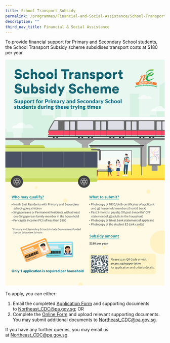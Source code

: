 ```yaml
---
title: School Transport Subsidy
permalink: /programmes/Financial-and-Social-Assistance/School-Transport-Subsidy/
description: ""
third_nav_title: Financial & Social Assistance
---
```

To provide financial support for Primary and Secondary School students, the School Transport Subsidy scheme subsidises transport costs at $180 per year.

![](/images/Programmes/Financial%20&%20Social%20Assistance/School%20Transport%20Subsidy.jpg)

To apply, you can either:

1.  Email the completed [Application Form](/files/Annex%20A_North%20East%20Assistance%20Scheme%20Referral%20Form_As%20of%201%20April%202023.pdf) and supporting documents to [Northeast\_CDC@pa.gov.sg](mailto:Northeast_CDC@pa.gov.sg); OR
2.  Complete the [Online Form](https://form.gov.sg/#!/5e994b5f5dad670011b1d2ed) and upload relevant supporting documents. You may submit additional documents to [Northeast\_CDC@pa.gov.sg](mailto:Northeast_CDC@pa.gov.sg).

If you have any further queries, you may email us at [Northeast\_CDC@pa.gov.sg](mailto:Northeast_CDC@pa.gov.sg).